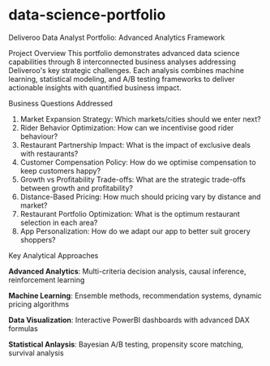 # data-science-portfolio
Deliveroo Data Analyst Portfolio: Advanced Analytics Framework

Project Overview
This portfolio demonstrates advanced data science capabilities through 8 interconnected business analyses addressing Deliveroo's key strategic challenges. Each analysis combines machine learning, statistical modeling, and A/B testing frameworks to deliver actionable insights with quantified business impact.


Business Questions Addressed

1. Market Expansion Strategy: Which markets/cities should we enter next?
2. Rider Behavior Optimization: How can we incentivise good rider behaviour?
3. Restaurant Partnership Impact: What is the impact of exclusive deals with restaurants?
4. Customer Compensation Policy: How do we optimise compensation to keep customers happy?
5. Growth vs Profitability Trade-offs: What are the strategic trade-offs between growth and profitability?
6. Distance-Based Pricing: How much should pricing vary by distance and market?
7. Restaurant Portfolio Optimization: What is the optimum restaurant selection in each area?
8. App Personalization: How do we adapt our app to better suit grocery shoppers?

Key Analytical Approaches 

**Advanced Analytics**: Multi-criteria decision analysis, causal inference, reinforcement learning

**Machine Learning**: Ensemble methods, recommendation systems, dynamic pricing algorithms

**Data Visualization**: Interactive PowerBI dashboards with advanced DAX formulas

**Statistical Anlaysis**: Bayesian A/B testing, propensity score matching, survival analysis




